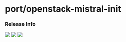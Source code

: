 # port/openstack-mistral-init

### Release Info
[![](https://images.microbadger.com/badges/version/port/openstack-mistral-init.svg)](http://microbadger.com/images/port/openstack-mistral-init "Image info @ microbadger.com")
[![](https://images.microbadger.com/badges/image/port/openstack-mistral-init.svg)](http://microbadger.com/images/port/openstack-mistral-init "Image info @ microbadger.com")
[![](https://images.microbadger.com/badges/commit/port/openstack-mistral-init.svg)](http://microbadger.com/images/port/openstack-mistral-init "Image info @ microbadger.com")

